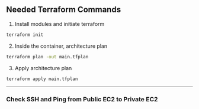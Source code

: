 ## Needed Terraform Commands


1. Install modules and initiate terraform

```sh
terraform init
```

2. Inside the container, architecture plan

```sh
terraform plan -out main.tfplan
```

3. Apply architecture plan

```sh
terraform apply main.tfplan
```
---

### Check SSH and Ping from Public EC2 to Private EC2